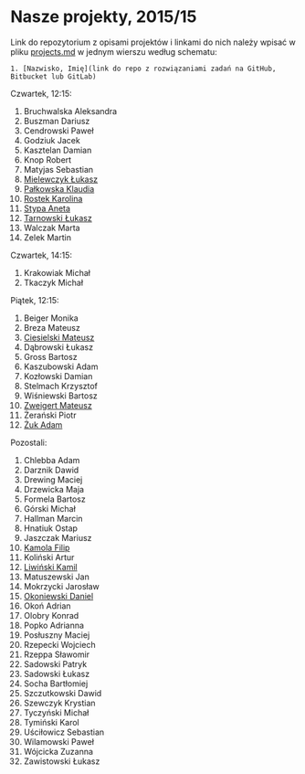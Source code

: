 # Nasze projekty, 2015/15

Link do repozytorium z opisami projektów i linkami do nich należy wpisać
w pliku [projects.md](projects.md) w jednym wierszu według schematu:

```
1. [Nazwisko, Imię](link do repo z rozwiązaniami zadań na GitHub, Bitbucket lub GitLab)
```

Czwartek, 12:15:

1. Bruchwalska Aleksandra
1. Buszman Dariusz
1. Cendrowski Paweł
1. Godziuk Jacek
1. Kasztelan Damian
1. Knop Robert
1. Matyjas Sebastian
1. [Mielewczyk Łukasz](https://github.com/romety2/asi)
1. [Pałkowska Klaudia](https://github.com/kpalkowska/architektura)
1. [Rostek Karolina](https://github.com/Carolsien/ArchitekturaSerwisowInternetowych)
1. [Stypa Aneta](https://github.com/aneta-7/architektura)
1. [Tarnowski Łukasz](https://github.com/ltarnowski1/Architektura-serwisow-internetowych)
1. Walczak Marta
1. Zelek Martin


Czwartek, 14:15:

1. Krakowiak Michał
1. Tkaczyk Michał


Piątek, 12:15:

1. Beiger Monika
1. Breza Mateusz
1. [Ciesielski Mateusz](https://github.com/m-ciesielski/rails)
1. Dąbrowski Łukasz
1. Gross Bartosz
1. Kaszubowski Adam
1. Kozłowski Damian
1. Stelmach Krzysztof
1. Wiśniewski Bartosz
1. [Zweigert Mateusz](https://github.com/mzweigert/Rails)
1. Żerański Piotr
1. [Żuk Adam](https://github.com/adamzuk/asi-project)


Pozostali:

1. Chlebba Adam
1. Darznik Dawid
1. Drewing Maciej
1. Drzewicka Maja
1. Formela Bartosz
1. Górski Michał
1. Hallman Marcin
1. Hnatiuk Ostap
1. Jaszczak Mariusz
1. [Kamola Filip](https://github.com/fkamola/ASI)
1. Koliński Artur
1. [Liwiński Kamil](https://github.com/panUFO/ASI)
1. Matuszewski Jan
1. Mokrzycki Jarosław
1. [Okoniewski Daniel](https://github.com/okoniewskid/Rails)
1. Okoń Adrian
1. Olobry Konrad
1. Popko Adrianna
1. Posłuszny Maciej
1. Rzepecki Wojciech
1. Rzeppa Sławomir
1. Sadowski Patryk
1. Sadowski Łukasz
1. Socha Bartłomiej
1. Szczutkowski Dawid
1. Szewczyk Krystian
1. Tyczyński Michał
1. Tymiński Karol
1. Uściłowicz Sebastian
1. Wilamowski Paweł
1. Wójcicka Zuzanna
1. Zawistowski Łukasz
